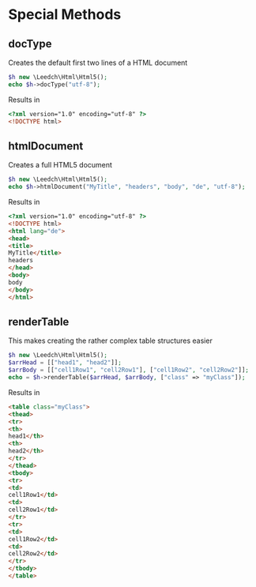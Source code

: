 # Special Methods

## docType

Creates the default first two lines of a HTML document

```php
$h new \Leedch\Html\Html5();
echo $h->docType("utf-8");
```

Results in 
```html
<?xml version="1.0" encoding="utf-8" ?>
<!DOCTYPE html>
```

## htmlDocument

Creates a full HTML5 document

```php
$h new \Leedch\Html\Html5();
echo $h->htmlDocument("MyTitle", "headers", "body", "de", "utf-8");
```

Results in 
```html
<?xml version="1.0" encoding="utf-8" ?>
<!DOCTYPE html>
<html lang="de">
<head>
<title>
MyTitle</title>
headers
</head>
<body>
body
</body>
</html>
```


## renderTable

This makes creating the rather complex table structures easier

```php
$h new \Leedch\Html\Html5();
$arrHead = [["head1", "head2"]];
$arrBody = [["cell1Row1", "cell2Row1"], ["cell1Row2", "cell2Row2"]];
echo = $h->renderTable($arrHead, $arrBody, ["class" => "myClass"]);
```

Results in 
```html
<table class="myClass">
<thead>
<tr>
<th>
head1</th>
<th>
head2</th>
</tr>
</thead>
<tbody>
<tr>
<td>
cell1Row1</td>
<td>
cell2Row1</td>
</tr>
<tr>
<td>
cell1Row2</td>
<td>
cell2Row2</td>
</tr>
</tbody>
</table>
```